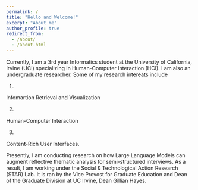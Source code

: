 ```yaml
---
permalink: /
title: "Hello and Welcome!"
excerpt: "About me"
author_profile: true
redirect_from: 
  - /about/
  - /about.html
--- 
```


Currently, I am a 3rd year Informatics student at the University of California, Irvine (UCI) specializing in Human-Computer Interaction (HCI). I am also an undergraduate researcher. Some of my research intereats include

1. 
Infomartion Retrieval and Visualization

2.
Human-Computer Interaction 

3.
Content-Rich User Interfaces.   

Presently, I am conducting research on how Large Language Models can augment reflective thematic analysis for semi-structured interviews. As a result, I am working under the Social & Technological Action Research (STAR) Lab. It is ran by the Vice Provost for Graduate Education and Dean of the Graduate Division at UC Irvine, Dean Gillian Hayes. 
